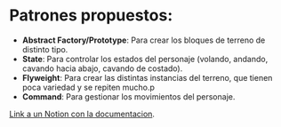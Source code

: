# **Patrones propuestos**:

- **Abstract Factory/Prototype**: Para crear los bloques de terreno de distinto tipo.
- **State**: Para controlar los estados del personaje (volando, andando, cavando hacia abajo, cavando de costado).
- **Flyweight**: Para crear las distintas instancias del terreno, que tienen poca variedad y se repiten mucho.p
- **Command**: Para gestionar los movimientos del personaje.

[Link a un Notion con la documentacion](https://motherloadalgo3.notion.site/TP-Algo3-4a0bf823f279422789fe4196a86b369a).
